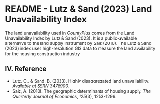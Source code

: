 # README - Lutz & Sand (2023) Land Unavailability Index

The land unavailability used in _CountyPlus_ comes from the Land Unavailability Index by Lutz & Sand (2023). It is a public-available alternative to the land supply instrument by Saiz (2010). The Lutz & Sand (2023) index uses high-resolution GIS data to measure the land availability for the housing construction industry.

## IV. Reference

- Lutz, C., & Sand, B. (2023). Highly disaggregated land unavailability. *Available at SSRN 3478900*.
- Saiz, A. (2010). The geographic determinants of housing supply. *The Quarterly Journal of Economics*, *125*(3), 1253-1296.